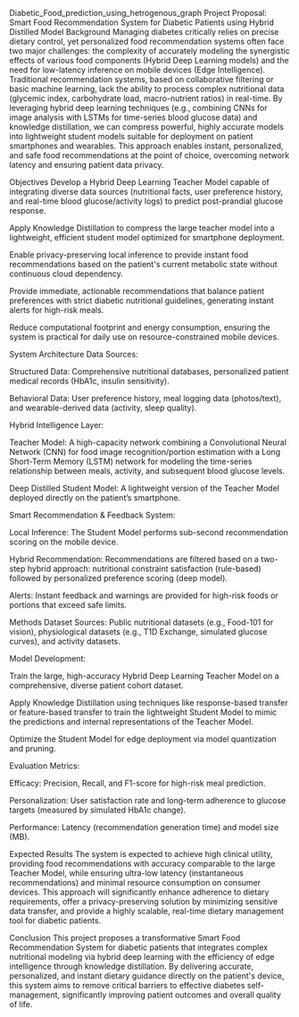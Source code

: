 Diabetic_Food_prediction_using_hetrogenous_graph
Project Proposal: Smart Food Recommendation System for Diabetic Patients using Hybrid Distilled Model Background Managing diabetes critically relies on precise dietary control, yet personalized food recommendation systems often face two major challenges: the complexity of accurately modeling the synergistic effects of various food components (Hybrid Deep Learning models) and the need for low-latency inference on mobile devices (Edge Intelligence). Traditional recommendation systems, based on collaborative filtering or basic machine learning, lack the ability to process complex nutritional data (glycemic index, carbohydrate load, macro-nutrient ratios) in real-time. By leveraging hybrid deep learning techniques (e.g., combining CNNs for image analysis with LSTMs for time-series blood glucose data) and knowledge distillation, we can compress powerful, highly accurate models into lightweight student models suitable for deployment on patient smartphones and wearables. This approach enables instant, personalized, and safe food recommendations at the point of choice, overcoming network latency and ensuring patient data privacy.

Objectives Develop a Hybrid Deep Learning Teacher Model capable of integrating diverse data sources (nutritional facts, user preference history, and real-time blood glucose/activity logs) to predict post-prandial glucose response.

Apply Knowledge Distillation to compress the large teacher model into a lightweight, efficient student model optimized for smartphone deployment.

Enable privacy-preserving local inference to provide instant food recommendations based on the patient's current metabolic state without continuous cloud dependency.

Provide immediate, actionable recommendations that balance patient preferences with strict diabetic nutritional guidelines, generating instant alerts for high-risk meals.

Reduce computational footprint and energy consumption, ensuring the system is practical for daily use on resource-constrained mobile devices.

System Architecture Data Sources:

Structured Data: Comprehensive nutritional databases, personalized patient medical records (HbA1c, insulin sensitivity).

Behavioral Data: User preference history, meal logging data (photos/text), and wearable-derived data (activity, sleep quality).

Hybrid Intelligence Layer:

Teacher Model: A high-capacity network combining a Convolutional Neural Network (CNN) for food image recognition/portion estimation with a Long Short-Term Memory (LSTM) network for modeling the time-series relationship between meals, activity, and subsequent blood glucose levels.

Deep Distilled Student Model: A lightweight version of the Teacher Model deployed directly on the patient’s smartphone.

Smart Recommendation & Feedback System:

Local Inference: The Student Model performs sub-second recommendation scoring on the mobile device.

Hybrid Recommendation: Recommendations are filtered based on a two-step hybrid approach: nutritional constraint satisfaction (rule-based) followed by personalized preference scoring (deep model).

Alerts: Instant feedback and warnings are provided for high-risk foods or portions that exceed safe limits.

Methods Dataset Sources: Public nutritional datasets (e.g., Food-101 for vision), physiological datasets (e.g., T1D Exchange, simulated glucose curves), and activity datasets.

Model Development:

Train the large, high-accuracy Hybrid Deep Learning Teacher Model on a comprehensive, diverse patient cohort dataset.

Apply Knowledge Distillation using techniques like response-based transfer or feature-based transfer to train the lightweight Student Model to mimic the predictions and internal representations of the Teacher Model.

Optimize the Student Model for edge deployment via model quantization and pruning.

Evaluation Metrics:

Efficacy: Precision, Recall, and F1-score for high-risk meal prediction.

Personalization: User satisfaction rate and long-term adherence to glucose targets (measured by simulated HbA1c change).

Performance: Latency (recommendation generation time) and model size (MB).

Expected Results The system is expected to achieve high clinical utility, providing food recommendations with accuracy comparable to the large Teacher Model, while ensuring ultra-low latency (instantaneous recommendations) and minimal resource consumption on consumer devices. This approach will significantly enhance adherence to dietary requirements, offer a privacy-preserving solution by minimizing sensitive data transfer, and provide a highly scalable, real-time dietary management tool for diabetic patients.

Conclusion This project proposes a transformative Smart Food Recommendation System for diabetic patients that integrates complex nutritional modeling via hybrid deep learning with the efficiency of edge intelligence through knowledge distillation. By delivering accurate, personalized, and instant dietary guidance directly on the patient's device, this system aims to remove critical barriers to effective diabetes self-management, significantly improving patient outcomes and overall quality of life.
